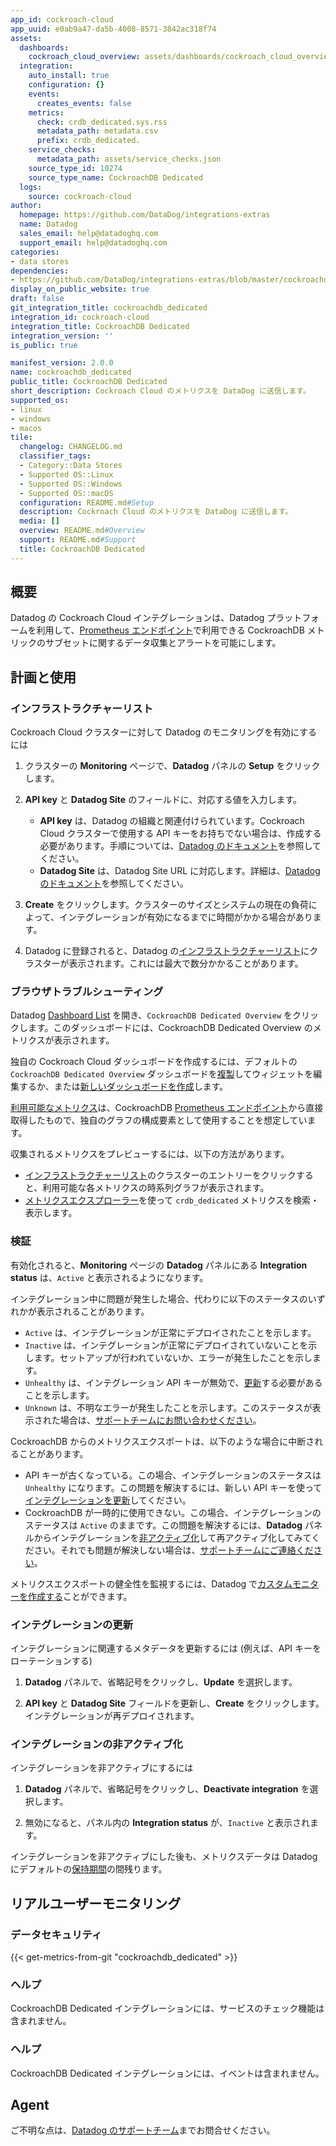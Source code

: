 ```yaml
---
app_id: cockroach-cloud
app_uuid: e0ab9a47-da5b-4008-8571-3842ac318f74
assets:
  dashboards:
    cockroach_cloud_overview: assets/dashboards/cockroach_cloud_overview.json
  integration:
    auto_install: true
    configuration: {}
    events:
      creates_events: false
    metrics:
      check: crdb_dedicated.sys.rss
      metadata_path: metadata.csv
      prefix: crdb_dedicated.
    service_checks:
      metadata_path: assets/service_checks.json
    source_type_id: 10274
    source_type_name: CockroachDB Dedicated
  logs:
    source: cockroach-cloud
author:
  homepage: https://github.com/DataDog/integrations-extras
  name: Datadog
  sales_email: help@datadoghq.com
  support_email: help@datadoghq.com
categories:
- data stores
dependencies:
- https://github.com/DataDog/integrations-extras/blob/master/cockroachdb_dedicated/README.md
display_on_public_website: true
draft: false
git_integration_title: cockroachdb_dedicated
integration_id: cockroach-cloud
integration_title: CockroachDB Dedicated
integration_version: ''
is_public: true

manifest_version: 2.0.0
name: cockroachdb_dedicated
public_title: CockroachDB Dedicated
short_description: Cockroach Cloud のメトリクスを DataDog に送信します。
supported_os:
- linux
- windows
- macos
tile:
  changelog: CHANGELOG.md
  classifier_tags:
  - Category::Data Stores
  - Supported OS::Linux
  - Supported OS::Windows
  - Supported OS::macOS
  configuration: README.md#Setup
  description: Cockroach Cloud のメトリクスを DataDog に送信します。
  media: []
  overview: README.md#Overview
  support: README.md#Support
  title: CockroachDB Dedicated
---
```


<!--  SOURCED FROM https://github.com/DataDog/integrations-extras -->


## 概要

Datadog の Cockroach Cloud インテグレーションは、Datadog プラットフォームを利用して、[Prometheus エンドポイント][1]で利用できる CockroachDB メトリックのサブセットに関するデータ収集とアラートを可能にします。

## 計画と使用

### インフラストラクチャーリスト

Cockroach Cloud クラスターに対して Datadog のモニタリングを有効にするには

1. クラスターの **Monitoring** ページで、**Datadog** パネルの **Setup** をクリックします。

2. **API key** と **Datadog Site** のフィールドに、対応する値を入力します。
    - **API key** は、Datadog の組織と関連付けられています。Cockroach Cloud クラスターで使用する API キーをお持ちでない場合は、作成する必要があります。手順については、[Datadog のドキュメント][2]を参照してください。
    - **Datadog Site** は、Datadog Site URL に対応します。詳細は、[Datadog のドキュメント][3]を参照してください。

3. **Create** をクリックします。クラスターのサイズとシステムの現在の負荷によって、インテグレーションが有効になるまでに時間がかかる場合があります。

4. Datadog に登録されると、Datadog の[インフラストラクチャーリスト][4]にクラスターが表示されます。これには最大で数分かかることがあります。

### ブラウザトラブルシューティング

Datadog [Dashboard List][5] を開き、`CockroachDB Dedicated Overview` をクリックします。このダッシュボードには、CockroachDB Dedicated Overview のメトリクスが表示されます。

独自の Cockroach Cloud ダッシュボードを作成するには、デフォルトの `CockroachDB Dedicated Overview` ダッシュボードを[複製][6]してウィジェットを編集するか、または[新しいダッシュボードを作成][7]します。

[利用可能なメトリクス][8]は、CockroachDB [Prometheus エンドポイント][1]から直接取得したもので、独自のグラフの構成要素として使用することを想定しています。

収集されるメトリクスをプレビューするには、以下の方法があります。

- [インフラストラクチャーリスト][4]のクラスターのエントリーをクリックすると、利用可能な各メトリクスの時系列グラフが表示されます。
- [メトリクスエクスプローラー][9]を使って `crdb_dedicated` メトリクスを検索・表示します。

### 検証

有効化されると、**Monitoring** ページの **Datadog** パネルにある **Integration status** は、`Active` と表示されるようになります。

インテグレーション中に問題が発生した場合、代わりに以下のステータスのいずれかが表示されることがあります。
- `Active` は、インテグレーションが正常にデプロイされたことを示します。
- `Inactive` は、インテグレーションが正常にデプロイされていないことを示します。セットアップが行われていないか、エラーが発生したことを示します。
- `Unhealthy` は、インテグレーション API キーが無効で、[更新](#update-integration)する必要があることを示します。
- `Unknown` は、不明なエラーが発生したことを示します。このステータスが表示された場合は、[サポートチームにお問い合わせください][10]。

CockroachDB からのメトリクスエクスポートは、以下のような場合に中断されることがあります。

- API キーが古くなっている。この場合、インテグレーションのステータスは `Unhealthy` になります。この問題を解決するには、新しい API キーを使って[インテグレーションを更新](#update-integration)してください。
- CockroachDB が一時的に使用できない。この場合、インテグレーションのステータスは `Active` のままです。この問題を解決するには、**Datadog** パネルからインテグレーションを[非アクティブ化](#deactivate-integration)して再アクティブ化してみてください。それでも問題が解決しない場合は、[サポートチームにご連絡ください][10]。

メトリクスエクスポートの健全性を監視するには、Datadog で[カスタムモニターを作成する](#monitor-health-of-metrics-export)ことができます。

### インテグレーションの更新

インテグレーションに関連するメタデータを更新するには (例えば、API キーをローテーションする)

1. **Datadog** パネルで、省略記号をクリックし、**Update** を選択します。

1. **API key** と **Datadog Site** フィールドを更新し、**Create** をクリックします。インテグレーションが再デプロイされます。

### インテグレーションの非アクティブ化

インテグレーションを非アクティブにするには

1. **Datadog** パネルで、省略記号をクリックし、**Deactivate integration** を選択します。

1. 無効になると、パネル内の **Integration status** が、`Inactive` と表示されます。

インテグレーションを非アクティブにした後も、メトリクスデータは Datadog にデフォルトの[保持期間][11]の間残ります。

## リアルユーザーモニタリング

### データセキュリティ
{{< get-metrics-from-git "cockroachdb_dedicated" >}}


### ヘルプ

CockroachDB Dedicated インテグレーションには、サービスのチェック機能は含まれません。

### ヘルプ

CockroachDB Dedicated インテグレーションには、イベントは含まれません。

## Agent

ご不明な点は、[Datadog のサポートチーム][13]までお問合せください。


[1]: https://www.cockroachlabs.com/docs/stable/monitoring-and-alerting.html#prometheus-endpoint
[2]: https://docs.datadoghq.com/ja/account_management/api-app-keys/#add-an-api-key-or-client-token
[3]: https://docs.datadoghq.com/ja/getting_started/site/
[4]: https://docs.datadoghq.com/ja/infrastructure/list/
[5]: https://docs.datadoghq.com/ja/dashboards/#dashboard-list
[6]: https://docs.datadoghq.com/ja/dashboards/#clone-dashboard
[7]: https://docs.datadoghq.com/ja/dashboards/#new-dashboard
[8]: https://docs.datadoghq.com/ja/integrations/cockroachdb_dedicated
[9]: https://docs.datadoghq.com/ja/metrics/explorer/
[10]: https://support.cockroachlabs.com/
[11]: https://docs.datadoghq.com/ja/developers/guide/data-collection-resolution-retention/
[12]: https://github.com/DataDog/integrations-extras/blob/master/cockroachdb_dedicated/metadata.csv
[13]: https://docs.datadoghq.com/ja/help/
